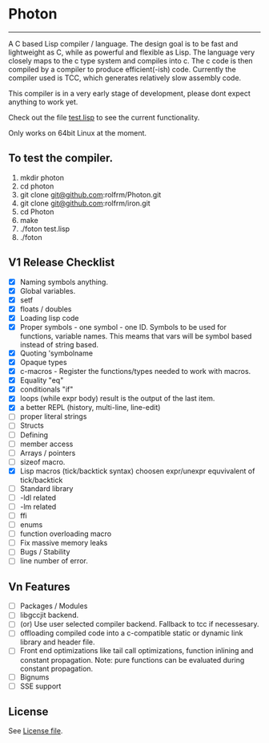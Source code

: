 # Photon
---------
A C based Lisp compiler / language. The design goal is to be fast and lightweight as C, while as powerful and flexible as Lisp. The language very closely maps to the c type system and compiles into c. The c code is then compiled by a compiler to produce efficient(-ish) code. Currently the compiler used is TCC, which generates relatively slow assembly code.

This compiler is in a very early stage of development, please dont expect anything to work yet.

Check out the file [test.lisp](test.lisp) to see the current functionality.

Only works on 64bit Linux at the moment.

To test the compiler.
---------------------
1. mkdir photon
2. cd photon
3. git clone git@github.com:rolfrm/Photon.git
4. git clone git@github.com:rolfrm/iron.git
5. cd Photon
6. make
7. ./foton test.lisp
8. ./foton 

V1 Release Checklist
--------
* [x] Naming symbols anything.
* [x] Global variables.
* [x] setf
* [x] floats / doubles
* [x] Loading lisp code
* [x] Proper symbols -  one symbol - one ID. Symbols to be used for functions, variable names. This meams that vars will be symbol based instead of string based.
* [x] Quoting 'symbolname
* [x] Opaque types
* [x] c-macros - Register the functions/types needed to work with macros.
* [x] Equality "eq"
* [x] conditionals "if"
* [x] loops (while expr body) result is the output of the last item.
* [x] a better REPL (history, multi-line, line-edit)
* [ ] proper literal strings
* [ ] Structs
 * [ ] Defining
 * [ ] member access
* [ ] Arrays / pointers
* [ ] sizeof macro.
* [x] Lisp macros (tick/backtick syntax) choosen expr/unexpr equvivalent of tick/backtick
* [ ] Standard library
 * [ ] -ldl related
 * [ ] -lm related
* [ ] ffi
* [ ] enums
* [ ] function overloading macro
* [ ] Fix massive memory leaks
* [ ] Bugs / Stability
* [ ] line number of error.

Vn Features
---------
* [ ] Packages / Modules
* [ ] libgccjit backend.
* [ ] (or) Use user selected compiler backend. Fallback to tcc if necessesary.
* [ ] offloading compiled code into a c-compatible static or dynamic link library and header file.
* [ ] Front end optimizations like tail call optimizations, function inlining and constant propagation. Note: pure functions can be evaluated during constant propagation.
* [ ] Bignums
* [ ] SSE support

License
------
See [License file](License.txt). 